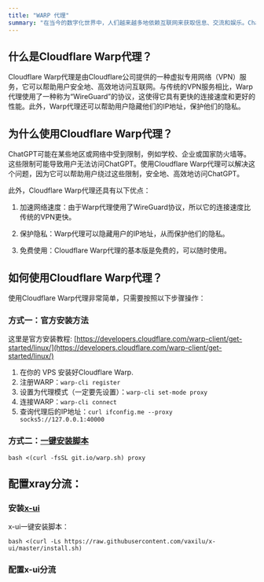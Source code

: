 ```yaml
---
title: "WARP 代理"
summary: "在当今的数字化世界中，人们越来越多地依赖互联网来获取信息、交流和娱乐。ChatGPT是一种人工智能聊天机器人，它可以模拟人类对话，并为用户提供有用的信息和建议。然而，由于某些原因，有时候用户可能无法访问ChatGPT。本文将介绍如何使用Cloudflare Warp代理来解锁ChatGPT。"
---
```


## 什么是Cloudflare Warp代理？

Cloudflare Warp代理是由Cloudflare公司提供的一种虚拟专用网络（VPN）服务，它可以帮助用户安全地、高效地访问互联网。与传统的VPN服务相比，Warp代理使用了一种称为“WireGuard”的协议，这使得它具有更快的连接速度和更好的性能。此外，Warp代理还可以帮助用户隐藏他们的IP地址，保护他们的隐私。

## 为什么使用Cloudflare Warp代理？

ChatGPT可能在某些地区或网络中受到限制，例如学校、企业或国家防火墙等。这些限制可能导致用户无法访问ChatGPT。使用Cloudflare Warp代理可以解决这个问题，因为它可以帮助用户绕过这些限制，安全地、高效地访问ChatGPT。

此外，Cloudflare Warp代理还具有以下优点：

1. 加速网络速度：由于Warp代理使用了WireGuard协议，所以它的连接速度比传统的VPN更快。

2. 保护隐私：Warp代理可以隐藏用户的IP地址，从而保护他们的隐私。

3. 免费使用：Cloudflare Warp代理的基本版是免费的，可以随时使用。

## 如何使用Cloudflare Warp代理？


使用Cloudflare Warp代理非常简单，只需要按照以下步骤操作：

### 方式一：官方安装方法

这里是官方安装教程: [https://developers.cloudflare.com/warp-client/get-started/linux/](https://developers.cloudflare.com/warp-client/get-started/linux/)

1. 在你的 VPS 安装好Cloudflare Warp.
2. 注册WARP：````warp-cli register````
3. 设置为代理模式（一定要先设置）：````warp-cli set-mode proxy````
4. 连接WARP：````warp-cli connect````
5. 查询代理后的IP地址：````curl ifconfig.me --proxy socks5://127.0.0.1:40000````

### 方式二：[一键安装脚本](https://github.com/P3TERX/warp.sh)

```
bash <(curl -fsSL git.io/warp.sh) proxy
```

## 配置xray分流：
### 安装[x-ui](https://github.com/vaxilu/x-ui)
x-ui一键安装脚本：
```
bash <(curl -Ls https://raw.githubusercontent.com/vaxilu/x-ui/master/install.sh)
```
### 配置x-ui分流

